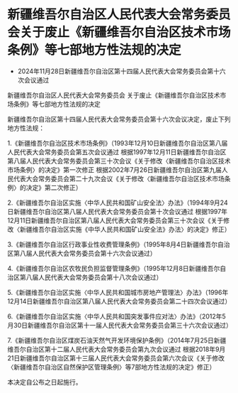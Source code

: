 # 新疆维吾尔自治区人民代表大会常务委员会关于废止《新疆维吾尔自治区技术市场条例》等七部地方性法规的决定

- 2024年11月28日新疆维吾尔自治区第十四届人民代表大会常务委员会第十六次会议通过

<!-- INFO END -->

新疆维吾尔自治区人民代表大会常务委员会 关于废止《新疆维吾尔自治区技术市场条例》等七部地方性法规的决定

新疆维吾尔自治区第十四届人民代表大会常务委员会第十六次会议决定，废止下列地方性法规：

1.《新疆维吾尔自治区技术市场条例》（1993年12月10日新疆维吾尔自治区第八届人民代表大会常务委员会第五次会议通过 根据1997年12月11日新疆维吾尔自治区第八届人民代表大会常务委员会第三十次会议《关于修改〈新疆维吾尔自治区技术市场条例〉的决定》第一次修正 根据2002年7月26日新疆维吾尔自治区第九届人民代表大会常务委员会第二十九次会议《关于修改〈新疆维吾尔自治区技术市场条例〉的决定》第二次修正）

2.《新疆维吾尔自治区实施〈中华人民共和国矿山安全法〉办法》（1994年9月24日新疆维吾尔自治区第八届人民代表大会常务委员会第十次会议通过 根据1997年12月11日新疆维吾尔自治区第八届人民代表大会常务委员会第三十次会议《关于修改〈新疆维吾尔自治区实施《中华人民共和国矿山安全法》办法〉的决定》修正）

3.《新疆维吾尔自治区行政事业性收费管理条例》（1995年8月4日新疆维吾尔自治区第八届人民代表大会常务委员会第十六次会议通过）

4.《新疆维吾尔自治区农牧民负担监督管理条例》（1995年12月8日新疆维吾尔自治区第八届人民代表大会常务委员会第十八次会议通过）

5.《新疆维吾尔自治区实施〈中华人民共和国城市房地产管理法〉办法》（1996年12月14日新疆维吾尔自治区第八届人民代表大会常务委员会第二十四次会议通过）

6.《新疆维吾尔自治区实施〈中华人民共和国突发事件应对法〉办法》（2012年5月30日新疆维吾尔自治区第十一届人民代表大会常务委员会第三十六次会议通过）

7.《新疆维吾尔自治区煤炭石油天然气开发环境保护条例》（2014年7月25日新疆维吾尔自治区第十二届人民代表大会常务委员会第九次会议通过 根据2018年9月21日新疆维吾尔自治区第十三届人民代表大会常务委员会第六次会议《关于修改〈新疆维吾尔自治区自然保护区管理条例〉等7部地方性法规的决定》修正）

本决定自公布之日起施行。

